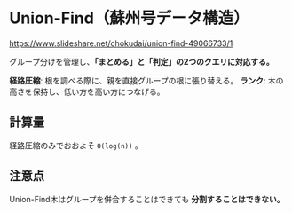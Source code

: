# Union-Find（蘇州号データ構造）

https://www.slideshare.net/chokudai/union-find-49066733/1

グループ分けを管理し、**「まとめる」と「判定」の2つのクエリに対応する。**

**経路圧縮**: 根を調べる際に、親を直接グループの根に張り替える。
**ランク**: 木の高さを保持し、低い方を高い方につなげる。

## 計算量

経路圧縮のみでおおよそ `O(log(n))` 。

## 注意点

Union-Find木はグループを併合することはできても **分割することはできない。**
